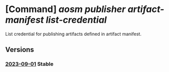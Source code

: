 # [Command] _aosm publisher artifact-manifest list-credential_

List credential for publishing artifacts defined in artifact manifest.

## Versions

### [2023-09-01](/Resources/mgmt-plane/L3N1YnNjcmlwdGlvbnMve30vcmVzb3VyY2Vncm91cHMve30vcHJvdmlkZXJzL21pY3Jvc29mdC5oeWJyaWRuZXR3b3JrL3B1Ymxpc2hlcnMve30vYXJ0aWZhY3RzdG9yZXMve30vYXJ0aWZhY3RtYW5pZmVzdHMve30vbGlzdGNyZWRlbnRpYWw=/2023-09-01.xml) **Stable**

<!-- mgmt-plane /subscriptions/{}/resourcegroups/{}/providers/microsoft.hybridnetwork/publishers/{}/artifactstores/{}/artifactmanifests/{}/listcredential 2023-09-01 -->
